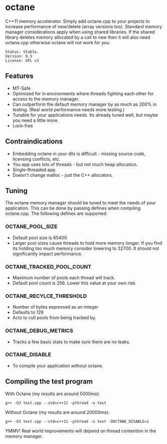 # octane

C++11 memory accelerator. Simply add octane.cpp to your projects to increase performance of new/delete (array versions too). Standard memory manager considerations apply when using shared libraries. If the shared library deletes memory allocated by a call to new then it will also need octane.cpp otherwise octane will not work for you.

	Status: Stable.
	Version: 0.5
	License: GPL v3

## Features

* MT-Safe
* Optimized for in environments where threads fighting each other for access to the memory manager.
* Can outperform the default memory manager by as much as 200% in testing. (Real world performance needs more testing.)
* Tunable for your applications needs. Its already tuned well, but maybe you need a little more.
* Lock-free

## Contraindications

* Embedding octane in your dlls is difficult - missing source code, licensing conflicts, etc.
* You app uses lots of threads - but not much heap allocation.
* Single-threaded app.
* Doesn't change malloc - just the C++ allocators.

## Tuning

The octane memory manager should be tuned to meet the needs of your application. This can be done by passing defines when compiling octane.cpp. The following defines are supported:

### OCTANE_POOL_SIZE

* Default pool size is 65400
* Larger pool sizes cause threads to hold more memory longer. If you find its holding too much memory consider lowering to 32700. It should not significantly impact performance. 
	
### OCTANE_TRACKED_POOL_COUNT

* Maximum number of pools each thread will track.
* Default pool count is 256. Lower this value at your own risk. 

### OCTANE_RECYLCE_THRESHOLD
 
* Number of bytes expressed as an integer
* Defaults to 128
* Acts to cull pools from being tracked by.

### OCTANE_DEBUG_METRICS
	
* Tracks a few basic stats to make sure there are no leaks.
	
### OCTANE_DISABLE
	
* To compile your application without octane.
	
## Compiling the test program

With Octane (my results are around 5000ms):

	g++ -O3 test.cpp --std=c++11 -pthread -o test
	


Without Octane (my results are around 20000ms):

	g++ -O3 test.cpp --std=c++11 -pthread -o test -DOCTANE_DISABLE=1

YMMV! Real world improvements will depend on thread contention in the memory manager.
